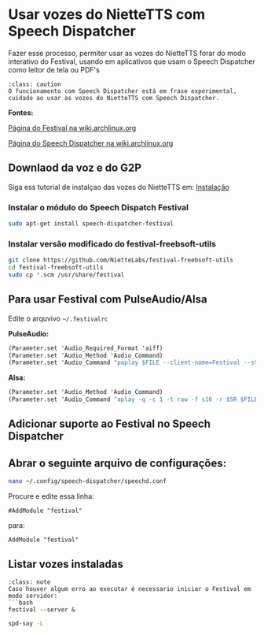 # Usar vozes do NietteTTS com Speech Dispatcher
Fazer esse processo, permiter usar as vozes do NietteTTS forar do modo interativo do Festival, usando em aplicativos que usam o Speech Dispatcher como leitor de tela ou PDF's

```{admonition} Aviso
:class: caution
O funcionamento com Speech Dispatcher está em frase experimental, cuidado ao usar as vozes do NietteTTS com Speech Dispatcher.
```

**Fontes:** 

[Página do Festival na wiki.archlinux.org](https://wiki.archlinux.org/title/Festival_(Portugu%C3%AAs))

[Página do Speech Dispatcher na wiki.archlinux.org](https://wiki.archlinux.org/title/Speech_dispatcher)

## Downlaod da voz e do G2P

Siga ess tutorial de instalçao das vozes do NietteTTS em: [Instalação](https://niettelabs.github.io/manual/instalacao/instalacao.html)

### Instalar o módulo do Speech Dispatch Festival

```bash
sudo apt-get install speech-dispatcher-festival
```

### Instalar versão modificado do festival-freebsoft-utils

```bash
git clone https://github.com/NietteLabs/festival-freebsoft-utils
cd festival-freebsoft-utils
sudo cp *.scm /usr/share/festival 
```

## Para usar Festival com PulseAudio/Alsa
Edite o arquvivo ```~/.festivalrc```

**PulseAudio:**
```scheme
(Parameter.set 'Audio_Required_Format 'aiff)
(Parameter.set 'Audio_Method 'Audio_Command)
(Parameter.set 'Audio_Command "paplay $FILE --client-name=Festival --stream-name=Speech")
```

**Alsa:**
```scheme
(Parameter.set 'Audio_Method 'Audio_Command)
(Parameter.set 'Audio_Command "aplay -q -c 1 -t raw -f s16 -r $SR $FILE")
```

## Adicionar suporte ao Festival no Speech Dispatcher

## Abrar o seguinte arquivo de configurações:

```bash
nano ~/.config/speech-dispatcher/speechd.conf
```

Procure e edite essa linha:

```linuxconfig
#AddModule "festival"
```

para:

```linuxconfig
AddModule "festival"
```

## Listar vozes instaladas

```{admonition} Observação
:class: note
Caso houver algum erro ao executar é necessario iniciar o Festival em modo servidor:
```bash
festival --server &
```

```bash
spd-say -L
```


